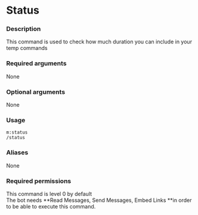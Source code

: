 # Status

### Description

This command is used to check how much duration you can include in your temp commands

### Required arguments

None

### Optional arguments

None

### Usage

```
m:status
/status
```

### Aliases

None

### Required permissions

This command is level 0 by default\
The bot needs **Read Messages, Send Messages, Embed Links **in order to be able to execute this command.
